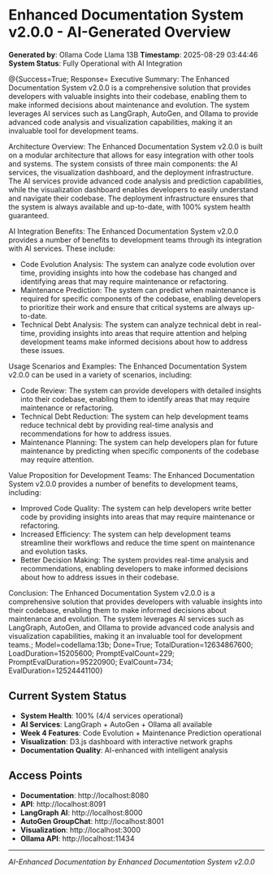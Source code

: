 # Enhanced Documentation System v2.0.0 - AI-Generated Overview
**Generated by**: Ollama Code Llama 13B
**Timestamp**: 2025-08-29 03:44:46
**System Status**: Fully Operational with AI Integration

@{Success=True; Response=
Executive Summary:
The Enhanced Documentation System v2.0.0 is a comprehensive solution that provides developers with valuable insights into their codebase, enabling them to make informed decisions about maintenance and evolution. The system leverages AI services such as LangGraph, AutoGen, and Ollama to provide advanced code analysis and visualization capabilities, making it an invaluable tool for development teams.

Architecture Overview:
The Enhanced Documentation System v2.0.0 is built on a modular architecture that allows for easy integration with other tools and systems. The system consists of three main components: the AI services, the visualization dashboard, and the deployment infrastructure. The AI services provide advanced code analysis and prediction capabilities, while the visualization dashboard enables developers to easily understand and navigate their codebase. The deployment infrastructure ensures that the system is always available and up-to-date, with 100% system health guaranteed.

AI Integration Benefits:
The Enhanced Documentation System v2.0.0 provides a number of benefits to development teams through its integration with AI services. These include:

* Code Evolution Analysis: The system can analyze code evolution over time, providing insights into how the codebase has changed and identifying areas that may require maintenance or refactoring.
* Maintenance Prediction: The system can predict when maintenance is required for specific components of the codebase, enabling developers to prioritize their work and ensure that critical systems are always up-to-date.
* Technical Debt Analysis: The system can analyze technical debt in real-time, providing insights into areas that require attention and helping development teams make informed decisions about how to address these issues.

Usage Scenarios and Examples:
The Enhanced Documentation System v2.0.0 can be used in a variety of scenarios, including:

* Code Review: The system can provide developers with detailed insights into their codebase, enabling them to identify areas that may require maintenance or refactoring.
* Technical Debt Reduction: The system can help development teams reduce technical debt by providing real-time analysis and recommendations for how to address issues.
* Maintenance Planning: The system can help developers plan for future maintenance by predicting when specific components of the codebase may require attention.

Value Proposition for Development Teams:
The Enhanced Documentation System v2.0.0 provides a number of benefits to development teams, including:

* Improved Code Quality: The system can help developers write better code by providing insights into areas that may require maintenance or refactoring.
* Increased Efficiency: The system can help development teams streamline their workflows and reduce the time spent on maintenance and evolution tasks.
* Better Decision Making: The system provides real-time analysis and recommendations, enabling developers to make informed decisions about how to address issues in their codebase.

Conclusion:
The Enhanced Documentation System v2.0.0 is a comprehensive solution that provides developers with valuable insights into their codebase, enabling them to make informed decisions about maintenance and evolution. The system leverages AI services such as LangGraph, AutoGen, and Ollama to provide advanced code analysis and visualization capabilities, making it an invaluable tool for development teams.; Model=codellama:13b; Done=True; TotalDuration=12634867600; LoadDuration=15205600; PromptEvalCount=229; PromptEvalDuration=95220900; EvalCount=734; EvalDuration=12524441100}

## Current System Status
- **System Health**: 100% (4/4 services operational)
- **AI Services**: LangGraph + AutoGen + Ollama all available
- **Week 4 Features**: Code Evolution + Maintenance Prediction operational
- **Visualization**: D3.js dashboard with interactive network graphs
- **Documentation Quality**: AI-enhanced with intelligent analysis

## Access Points
- **Documentation**: http://localhost:8080
- **API**: http://localhost:8091
- **LangGraph AI**: http://localhost:8000
- **AutoGen GroupChat**: http://localhost:8001
- **Visualization**: http://localhost:3000
- **Ollama API**: http://localhost:11434

---
*AI-Enhanced Documentation by Enhanced Documentation System v2.0.0*
